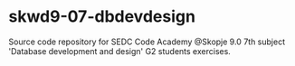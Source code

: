 # skwd9-07-dbdevdesign
Source code repository for SEDC Code Academy @Skopje 9.0 7th subject 'Database development and design' G2 students exercises.

